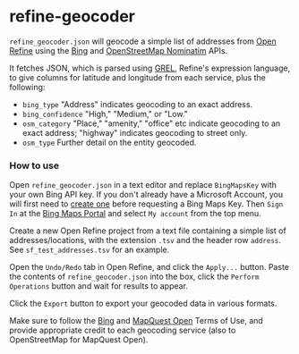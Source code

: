 # refine-geocoder

`refine_geocoder.json` will geocode a simple list of addresses from [Open Refine](https://openrefine.org/) using the [Bing](https://learn.microsoft.com/en-us/bingmaps/rest-services/locations/) and [OpenStreetMap Nominatim](https://nominatim.org/release-docs/latest/api/Search/) APIs.

It fetches JSON, which is parsed using [GREL](https://openrefine.org/docs/manual/grel), Refine's expression language, to give columns for latitude and longitude from each service, plus the following:

- `bing_type` "Address" indicates geocoding to an exact address.
- `bing_confidence` "High," "Medium," or "Low." 
- `osm_category` "Place," "amenity," "office" etc indicate geocoding to an exact address; "highway" indicates geocoding to street only.
- `osm_type` Further detail on the entity geocoded.


### How to use

Open `refine_geocoder.json` in a text editor and replace `BingMapsKey`
with your own Bing API key. If you don't already have a Microsoft Account, you will first need to [create one](https://signup.live.com/signup.aspx?sf=1&id=38936&ru=https://account.live.com/%3fwa%3dwsignin1.0&tw=0&fs=0&kv=0&cb=&cbcxt=&wp=SAPI&wa=wsignin1.0&wreply=https://account.live.com/%3fwa%3dwsignin1.0&bk=1413566923&uiflavor=web&uaid=3affa9094c4e4ca5aa721863467ee2f0&mkt=EN-US&lc=1033&lic=1) before requesting a Bing Maps Key. Then `Sign In` at the [Bing Maps Portal](https://www.bingmapsportal.com/) and select `My account` from the top menu.

Create a new Open Refine project from a text file containing a simple list of addresses/locations, with the extension `.tsv` and the header row `address`. See `sf_test_addresses.tsv` for an example.

Open the `Undo/Redo` tab in Open Refine, and click the `Apply...` button. Paste the contents of `refine_geocoder.json` into the box, click the `Perform Operations` button and wait for results to appear.

Click the `Export` button to export your geocoded data in various formats.

Make sure to follow the [Bing](http://www.microsoft.com/maps/product/terms.html) and [MapQuest Open](http://open.mapquestapi.com/nominatim/) Terms of Use, and provide appropriate credit to each geocoding service (also to OpenStreetMap for MapQuest Open).


